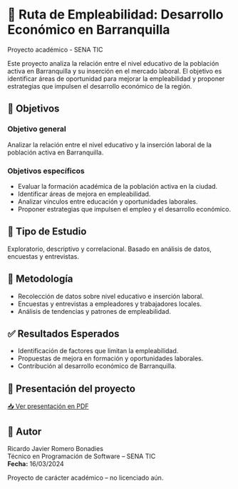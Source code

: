  <h1>📘 Ruta de Empleabilidad: Desarrollo Económico en Barranquilla</h1>
  <span class="tag">Proyecto académico - SENA TIC</span>

  <p>
    Este proyecto analiza la relación entre el nivel educativo de la población activa en Barranquilla y su inserción en el mercado laboral. 
    El objetivo es identificar áreas de oportunidad para mejorar la empleabilidad y proponer estrategias que impulsen el desarrollo económico de la región.
  </p>

  <h2>🎯 Objetivos</h2>
  <h3>Objetivo general</h3>
  <p>Analizar la relación entre el nivel educativo y la inserción laboral de la población activa en Barranquilla.</p>

  <h3>Objetivos específicos</h3>
  <ul>
    <li>Evaluar la formación académica de la población activa en la ciudad.</li>
    <li>Identificar áreas de mejora en empleabilidad.</li>
    <li>Analizar vínculos entre educación y oportunidades laborales.</li>
    <li>Proponer estrategias que impulsen el empleo y el desarrollo económico.</li>
  </ul>

  <h2>🧪 Tipo de Estudio</h2>
  <p>Exploratorio, descriptivo y correlacional. Basado en análisis de datos, encuestas y entrevistas.</p>

  <h2>🧰 Metodología</h2>
  <ul>
    <li>Recolección de datos sobre nivel educativo e inserción laboral.</li>
    <li>Encuestas y entrevistas a empleadores y trabajadores locales.</li>
    <li>Análisis de tendencias y patrones de empleabilidad.</li>
  </ul>

  <h2>✅ Resultados Esperados</h2>
  <ul>
    <li>Identificación de factores que limitan la empleabilidad.</li>
    <li>Propuestas de mejora en formación y oportunidades laborales.</li>
    <li>Contribución al desarrollo económico de Barranquilla.</li>
  </ul>

  <h2>📄 Presentación del proyecto</h2>
  <p>
    <a href="./Presentacion_RUTA_DE_EMPLEABILIDAD.pdf" download>
  📥 Ver presentación en PDF
    </a>
  </p>

  <h2>👤 Autor</h2>
  <p>
    Ricardo Javier Romero Bonadies<br>
    Técnico en Programación de Software – SENA TIC<br>
    <strong>Fecha:</strong> 16/03/2024
  </p>

  <footer>
    Proyecto de carácter académico – no licenciado aún.
  </footer>
</html>
